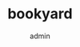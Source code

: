---
layout: post
title: "bookyard"
author: "admin"
categories: projects
tags: [projects]
image: nyc-1.jpg
desc: personal recommendation web app for book lovers
---